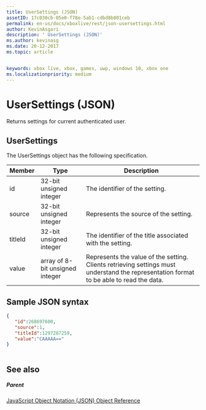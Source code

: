 ```yaml
---
title: UserSettings (JSON)
assetID: 17c030cb-05e0-f78e-5ab1-cdbd8b801ceb
permalink: en-us/docs/xboxlive/rest/json-usersettings.html
author: KevinAsgari
description: ' UserSettings (JSON)'
ms.author: kevinasg
ms.date: 20-12-2017
ms.topic: article


keywords: xbox live, xbox, games, uwp, windows 10, xbox one
ms.localizationpriority: medium
---
```



# UserSettings (JSON)
Returns settings for current authenticated user. 
<a id="ID4EN"></a>

 
## UserSettings
 
The UserSettings object has the following specification.
 
| Member| Type| Description| 
| --- | --- | --- | 
| id| 32-bit unsigned integer| The identifier of the setting.| 
| source| 32-bit unsigned integer| Represents the source of the setting. | 
| titleId| 32-bit unsigned integer| The identifier of the title associated with the setting. | 
| value| array of 8-bit unsigned integer| Represents the value of the setting. Clients retrieving settings must understand the representation format to be able to read the data. | 
  
<a id="ID4EJC"></a>

 
## Sample JSON syntax
 

```json
{
   "id":268697600,
   "source":1,
   "titleId":1297287259,
   "value":"CAAAAA=="
}
    
```

  
<a id="ID4ESC"></a>

 
## See also
 
<a id="ID4EUC"></a>

 
##### Parent 

[JavaScript Object Notation (JSON) Object Reference](atoc-xboxlivews-reference-json.md)

   